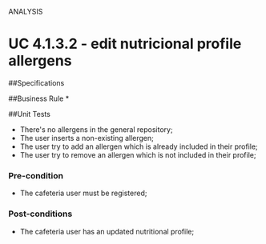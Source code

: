 ANALYSIS
# **UC 4.1.3.2** - edit nutricional profile **allergens**


##Specifications
    
##Business Rule
*

##Unit Tests
* There's no allergens in the general repository;
* The user inserts a non-existing allergen;
* The user try to add an allergen which is already included in their profile;
* The user try to remove an allergen which is not included in their profile;

### Pre-condition
+ The cafeteria user must be registered;

### Post-conditions
* The cafeteria user has an updated nutritional profile;